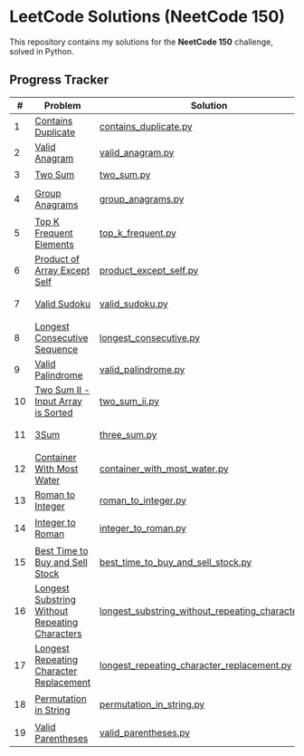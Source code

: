 # LeetCode Solutions (NeetCode 150)  
This repository contains my solutions for the **NeetCode 150** challenge, solved in Python.  

## Progress Tracker  
| # | Problem | Solution | Difficulty |  
|---|---------|----------|------------|  
| 1 | [Contains Duplicate](https://leetcode.com/problems/contains-duplicate/) | [contains_duplicate.py](contains_duplicate.py) | 🟢 Easy |  
| 2 | [Valid Anagram](https://leetcode.com/problems/valid-anagram/) | [valid_anagram.py](valid_anagram.py) | 🟢 Easy |  
| 3 | [Two Sum](https://leetcode.com/problems/two-sum/) | [two_sum.py](two_sum.py) | 🟢 Easy |  
| 4 | [Group Anagrams](https://leetcode.com/problems/group-anagrams/) | [group_anagrams.py](group_anagrams.py) | 🟡 Medium |  
| 5 | [Top K Frequent Elements](https://leetcode.com/problems/top-k-frequent-elements/) | [top_k_frequent.py](top_k_frequent.py) | 🟡 Medium |  
| 6 | [Product of Array Except Self](https://leetcode.com/problems/product-of-array-except-self/) | [product_except_self.py](product_except_self.py) | 🟡 Medium |
| 7 | [Valid Sudoku](https://leetcode.com/problems/valid-sudoku/) | [valid_sudoku.py](valid_sudoku.py) | 🟡 Medium |
| 8 | [Longest Consecutive Sequence](https://leetcode.com/problems/longest-consecutive-sequence/) | [longest_consecutive.py](longest_consecutive.py) | 🟡 Medium |
| 9 | [Valid Palindrome](https://leetcode.com/problems/valid-palindrome/) | [valid_palindrome.py](valid_palindrome.py) | 🟢 Easy |
|10 | [Two Sum II - Input Array is Sorted](https://leetcode.com/problems/two-sum-ii-input-array-is-sorted/) | [two_sum_ii.py](two_sum_ii.py) | 🟡 Medium |
|11 | [3Sum](https://leetcode.com/problems/3sum/) | [three_sum.py](three_sum.py) | 🟡 Medium |
|12 | [Container With Most Water](https://leetcode.com/problems/container-with-most-water/) | [container_with_most_water.py](container_with_most_water.py) | 🟡 Medium |
|13 | [Roman to Integer](https://leetcode.com/problems/roman-to-integer/) | [roman_to_integer.py](roman_to_integer.py) | 🟢 Easy |
|14 | [Integer to Roman](https://leetcode.com/problems/integer-to-roman/) | [integer_to_roman.py](integer_to_roman.py) | 🟡 Medium |
|15 | [Best Time to Buy and Sell Stock](https://leetcode.com/problems/best-time-to-buy-and-sell-stock/) | [best_time_to_buy_and_sell_stock.py](best_time_to_buy_and_sell_stock.py) | 🟢 Easy |
|16 | [Longest Substring Without Repeating Characters](https://leetcode.com/problems/longest-substring-without-repeating-characters/) | [longest_substring_without_repeating_characters.py](longest_substring_without_repeating_characters.py) | 🟡 Medium |
|17 | [Longest Repeating Character Replacement](https://leetcode.com/problems/longest-repeating-character-replacement/) | [longest_repeating_character_replacement.py](longest_repeating_character_replacement.py) | 🟡 Medium |
|18 | [Permutation in String](https://leetcode.com/problems/permutation-in-string/) | [permutation_in_string.py](permutation_in_string.py) | 🟡 Medium |
|19 | [Valid Parentheses](https://leetcode.com/problems/valid-parentheses/) | [valid_parentheses.py](valid_parentheses.py) | 🟢 Easy |










